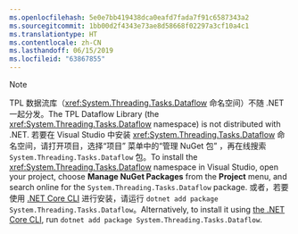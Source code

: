 ```yaml
---
ms.openlocfilehash: 5e0e7bb419438dca0eafd7fada7f91c6587343a2
ms.sourcegitcommit: 1bb00d2f4343e73ae8d58668f02297a3cf10a4c1
ms.translationtype: HT
ms.contentlocale: zh-CN
ms.lasthandoff: 06/15/2019
ms.locfileid: "63867855"
---
```

> [!NOTE]
> <span data-ttu-id="5e8ba-101">TPL 数据流库（<xref:System.Threading.Tasks.Dataflow> 命名空间）不随 .NET 一起分发。</span><span class="sxs-lookup"><span data-stu-id="5e8ba-101">The TPL Dataflow Library (the <xref:System.Threading.Tasks.Dataflow> namespace) is not distributed with .NET.</span></span> <span data-ttu-id="5e8ba-102">若要在 Visual Studio 中安装 <xref:System.Threading.Tasks.Dataflow> 命名空间，请打开项目，选择“项目”  菜单中的“管理 NuGet 包”  ，再在线搜索 `System.Threading.Tasks.Dataflow` 包。</span><span class="sxs-lookup"><span data-stu-id="5e8ba-102">To install the <xref:System.Threading.Tasks.Dataflow> namespace in Visual Studio, open your project, choose **Manage NuGet Packages** from the **Project** menu, and search online for the `System.Threading.Tasks.Dataflow` package.</span></span> <span data-ttu-id="5e8ba-103">或者，若要使用 [.NET Core CLI](~/docs/core/tools/index.md) 进行安装，请运行 `dotnet add package System.Threading.Tasks.Dataflow`。</span><span class="sxs-lookup"><span data-stu-id="5e8ba-103">Alternatively, to install it using [the .NET Core CLI](~/docs/core/tools/index.md), run `dotnet add package System.Threading.Tasks.Dataflow`.</span></span>
